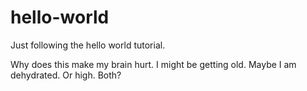 # hello-world
Just following the hello world tutorial. 

Why does this make my brain hurt. I might be getting old.
Maybe I am dehydrated. Or high. Both?
